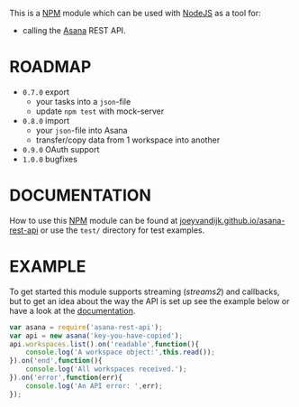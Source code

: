 This is a [NPM](https://npmjs.org) module which can be used with [NodeJS](https://www.nodejs.org) as a tool for:

* calling the [Asana](https://www.asana.com) REST API.

# ROADMAP

* ```0.7.0``` export
  * your tasks into a ```json```-file
  * update ```npm test``` with mock-server
* ```0.8.0``` import
  * your ```json```-file into Asana
  * transfer/copy data from 1 workspace into another
* ```0.9.0``` OAuth support
* ```1.0.0``` bugfixes

# DOCUMENTATION

How to use this [NPM](https://npmjs.org) module can be found at [joeyvandijk.github.io/asana-rest-api](https://joeyvandijk.github.io/asana-rest-api) or use the ```test/``` directory for test examples.

# EXAMPLE

To get started this module supports streaming (*streams2*) and callbacks, but to get an idea about the way the API is set up see the example below or have a look at the [documentation](https://joeyvandijk.github.io/asana-rest-api).

```javascript
var asana = require('asana-rest-api');
var api = new asana('key-you-have-copied');
api.workspaces.list().on('readable',function(){
    console.log('A workspace object:',this.read());
}).on('end',function(){
    console.log('All workspaces received.');
}).on('error',function(err){
    console.log('An API error: ',err);
});
```